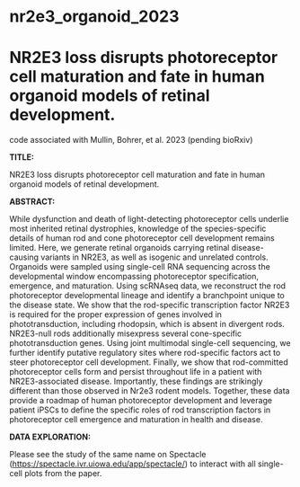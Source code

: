 # nr2e3_organoid_2023

#  NR2E3 loss disrupts photoreceptor cell maturation and fate in human organoid models of retinal development.
code associated with Mullin, Bohrer, et al. 2023 (pending bioRxiv)

<b>TITLE:</b></p>
 NR2E3 loss disrupts photoreceptor cell maturation and fate in human organoid models of retinal development.
 
<b>ABSTRACT:</b></p>
 While dysfunction and death of light-detecting photoreceptor cells underlie most inherited retinal dystrophies, knowledge of the species-specific details of human rod and cone photoreceptor cell development remains limited. Here, we generate retinal organoids carrying retinal disease-causing variants in NR2E3, as well as isogenic and unrelated controls. Organoids were sampled using single-cell RNA sequencing across the developmental window encompassing photoreceptor specification, emergence, and maturation. Using scRNAseq data, we reconstruct the rod photoreceptor developmental lineage and identify a branchpoint unique to the disease state. We show that the rod-specific transcription factor NR2E3 is required for the proper expression of genes involved in phototransduction, including rhodopsin, which is absent in divergent rods. NR2E3-null rods additionally misexpress several cone-specific phototransduction genes. Using joint multimodal single-cell sequencing, we further identify putative regulatory sites where rod-specific factors act to steer photoreceptor cell development. Finally, we show that rod-committed photoreceptor cells form and persist throughout life in a patient with NR2E3-associated disease. Importantly, these findings are strikingly different than those observed in Nr2e3 rodent models. Together, these data provide a roadmap of human photoreceptor development and leverage patient iPSCs to define the specific roles of rod transcription factors in photoreceptor cell emergence and maturation in health and disease.

<b>DATA EXPLORATION:</b></p>
 Please see the study of the same name on Spectacle (https://spectacle.ivr.uiowa.edu/app/spectacle/) to interact with all single-cell plots from the paper.
